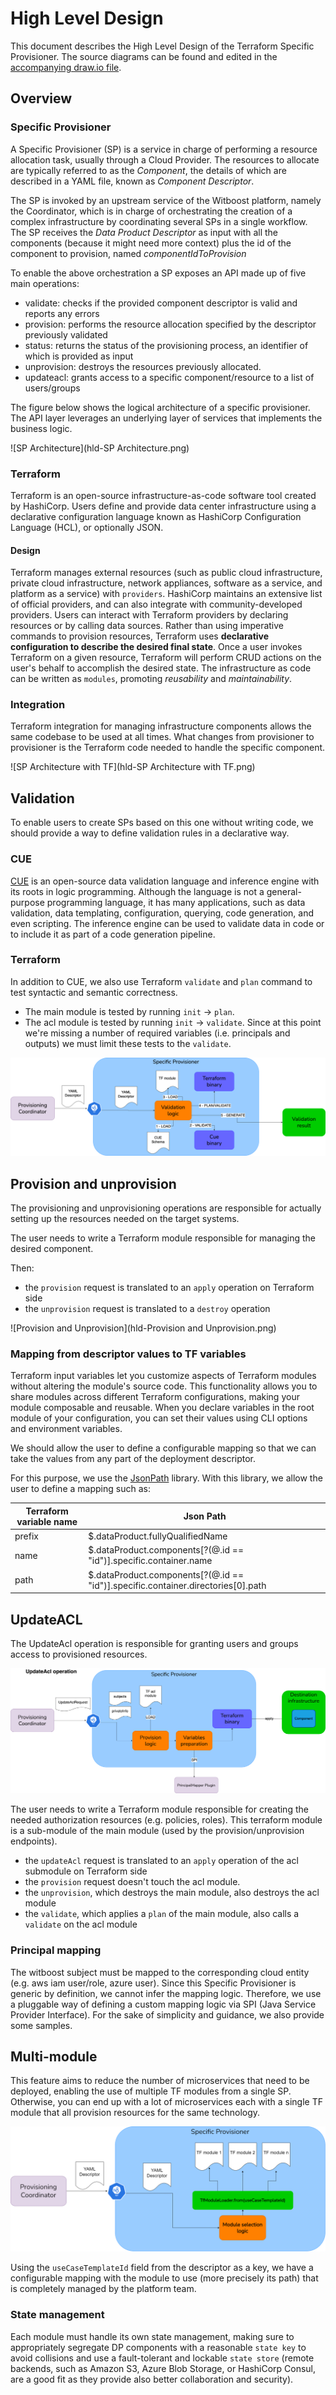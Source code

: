 # High Level Design
This document describes the High Level Design of the Terraform Specific Provisioner.
The source diagrams can be found and edited in the [accompanying draw.io file](hld.drawio).

## Overview

### Specific Provisioner
A Specific Provisioner (SP) is a service in charge of performing a resource allocation task, usually
through a Cloud Provider. The resources to allocate are typically referred to as the _Component_, the
details of which are described in a YAML file, known as _Component Descriptor_.

The SP is invoked by an upstream service of the Witboost platform, namely the Coordinator, which is in charge of orchestrating the creation
of a complex infrastructure by coordinating several SPs in a single workflow. The SP receives
the _Data Product Descriptor_ as input with all the components (because it might need more context) plus the id of the component to provision, named _componentIdToProvision_

To enable the above orchestration a SP exposes an API made up of five main operations:
- validate: checks if the provided component descriptor is valid and reports any errors
- provision: performs the resource allocation specified by the descriptor previously validated
- status: returns the status of the provisioning process, an identifier of which is provided as input
- unprovision: destroys the resources previously allocated.
- updateacl: grants access to a specific component/resource to a list of users/groups

The figure below shows the logical architecture of a specific provisioner. The API layer leverages an underlying layer of services that implements the business logic.

![SP Architecture](hld-SP Architecture.png)

### Terraform
Terraform is an open-source infrastructure-as-code software tool created by HashiCorp. Users define and provide data center infrastructure using a declarative configuration language known as HashiCorp Configuration Language (HCL), or optionally JSON.

#### Design
Terraform manages external resources (such as public cloud infrastructure, private cloud infrastructure, network appliances, software as a service, and platform as a service) with `providers`. HashiCorp maintains an extensive list of official providers, and can also integrate with community-developed providers. Users can interact with Terraform providers by declaring resources or by calling data sources. Rather than using imperative commands to provision resources, Terraform uses **declarative configuration to describe the desired final state**. Once a user invokes Terraform on a given resource, Terraform will perform CRUD actions on the user's behalf to accomplish the desired state. The infrastructure as code can be written as `modules`, promoting _reusability_ and _maintainability_.

### Integration

Terraform integration for managing infrastructure components allows the same codebase to be used at all times. What changes from provisioner to provisioner is the Terraform code needed to handle the specific component.

![SP Architecture with TF](hld-SP Architecture with TF.png)

## Validation
To enable users to create SPs based on this one without writing code, we should provide a way to define validation rules in a declarative way.

### CUE
[CUE](https://cuelang.org/) is an open-source data validation language and inference engine with its roots in logic programming. Although the language is not a general-purpose programming language, it has many applications, such as data validation, data templating, configuration, querying, code generation, and even scripting. The inference engine can be used to validate data in code or to include it as part of a code generation pipeline.

### Terraform
In addition to CUE, we also use Terraform `validate` and `plan` command to test syntactic and semantic correctness.
- The main module is tested by running `init` -> `plan`.
- The acl module is tested by running `init` -> `validate`. Since at this point we're missing a number of required variables (i.e. principals and outputs) we must limit these tests to the `validate`.

![Validation with CUE](hld-Validation.png)

## Provision and unprovision
The provisioning and unprovisioning operations are responsible for actually setting up the resources needed on the target systems.

The user needs to write a Terraform module responsible for managing the desired component.

Then:
- the `provision` request is translated to an `apply` operation on Terraform side
- the `unprovision` request is translated to a `destroy` operation

![Provision and Unprovision](hld-Provision and Unprovision.png)

### Mapping from descriptor values to TF variables
Terraform input variables let you customize aspects of Terraform modules without altering the module's source code. This functionality allows you to share modules across different Terraform configurations, making your module composable and reusable.
When you declare variables in the root module of your configuration, you can set their values using CLI options and environment variables.

We should allow the user to define a configurable mapping so that we can take the values from any part of the deployment descriptor.

For this purpose, we use the [JsonPath](https://github.com/json-path/JsonPath) library.
With this library, we allow the user to define a mapping such as:

| Terraform variable name | Json Path                                                                        |
|-------------------------|----------------------------------------------------------------------------------|
| prefix                  | $.dataProduct.fullyQualifiedName                                                 |
| name                    | $.dataProduct.components[?(@.id == "id")].specific.container.name                |
| path                    | $.dataProduct.components[?(@.id == "id")].specific.container.directories[0].path |

## UpdateACL

The UpdateAcl operation is responsible for granting users and groups access to provisioned resources.


![UpdateAcl](hld-UpdateAcl.png)

The user needs to write a Terraform module responsible for creating the needed authorization resources (e.g. policies, roles).
This terraform module is a sub-module of the main module (used by the provision/unprovision endpoints).

- the `updateAcl` request is translated to an `apply` operation of the acl submodule on Terraform side
- the `provision` request doesn't touch the acl module.
- the `unprovision`, which destroys the main module, also destroys the acl module
- the `validate`, which applies a `plan` of the main module, also calls a `validate` on the acl module


### Principal mapping

The witboost subject must be mapped to the corresponding cloud entity (e.g. aws iam user/role, azure user). Since this Specific Provisioner is generic by definition, we cannot infer the mapping logic. Therefore, we use a pluggable way of defining a custom mapping logic via SPI (Java Service Provider Interface). For the sake of simplicity and guidance, we also provide some samples.

## Multi-module

This feature aims to reduce the number of microservices that need to be deployed, enabling the use of multiple TF modules from a single SP. Otherwise, you can end up with a lot of microservices each with a single TF module that all provision resources for the same technology.

![Multi-module](hld-Multi-module.png)

Using the `useCaseTemplateId` field from the descriptor as a key, we have a configurable mapping with the module to use (more precisely its path) that is completely managed by the platform team.

### State management

Each module must handle its own state management, making sure to appropriately segregate DP components with a reasonable `state key` to avoid collisions and use a fault-tolerant and lockable `state store` (remote backends, such as Amazon S3, Azure Blob Storage, or HashiCorp Consul, are a good fit as they provide also better collaboration and security).